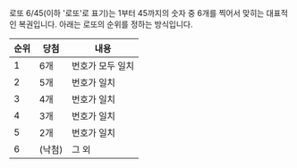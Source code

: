로또 6/45(이하 '로또'로 표기)는 1부터 45까지의 숫자 중 6개를 찍어서 맞히는 대표적인 복권입니다. 아래는 로또의 순위를 정하는 방식입니다. 

|순위	|당첨 |내용 |
|----|----|----|
|1	|6개 |번호가 모두 일치|
|2	|5개 |번호가 일치|
|3	|4개 |번호가 일치|
|4	|3개 |번호가 일치|
|5	|2개 |번호가 일치|
|6  |(낙첨) |그 외|
